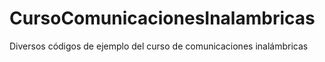 CursoComunicacionesInalambricas
===============================

Diversos códigos de ejemplo del curso de comunicaciones inalámbricas
